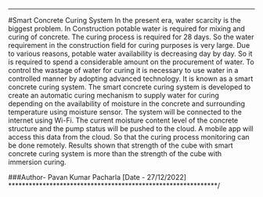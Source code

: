 *************************************************************
#Smart Concrete Curing System
In the present era, water scarcity is the biggest problem. In Construction potable water is required for mixing and curing of concrete. The curing process is required for 28 days. So the
water requirement in the construction field for curing purposes is very large. Due to various reasons, potable water availability is decreasing day by day. So it is required to spend a considerable amount on the procurement of water. To control the wastage of water for curing it is necessary to use water in a controlled manner by adopting advanced technology. It is known as a smart concrete curing system. The smart concrete curing system is developed to create an automatic curing mechanism to supply water for curing depending on the availability of moisture in the concrete and surrounding temperature using moisture sensor. The system will be connected
to the internet using Wi-Fi. The current moisture content level of the concrete structure and the pump status will be pushed to the cloud. A mobile app will access this data from the cloud. So
that the curing process monitoring can be done remotely. Results shown that strength of the cube with smart concrete curing system is more than the strength of the cube with immersion curing.

###Author- Pavan Kumar Pacharla
[Date - 27/12/2022]
 *************************************************************/